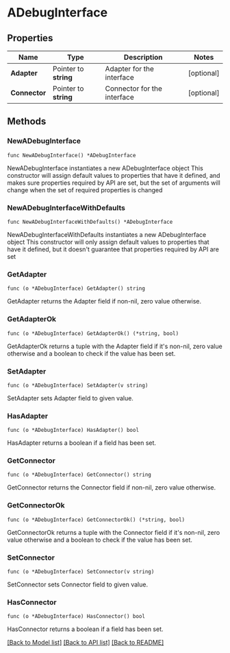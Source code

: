 <!--
Copyright (C) 2020-2023 Arm Limited or its affiliates and Contributors. All rights reserved.
SPDX-License-Identifier: Apache-2.0
-->
# ADebugInterface

## Properties

Name | Type | Description | Notes
------------ | ------------- | ------------- | -------------
**Adapter** | Pointer to **string** | Adapter for the interface | [optional] 
**Connector** | Pointer to **string** | Connector for the interface | [optional] 

## Methods

### NewADebugInterface

`func NewADebugInterface() *ADebugInterface`

NewADebugInterface instantiates a new ADebugInterface object
This constructor will assign default values to properties that have it defined,
and makes sure properties required by API are set, but the set of arguments
will change when the set of required properties is changed

### NewADebugInterfaceWithDefaults

`func NewADebugInterfaceWithDefaults() *ADebugInterface`

NewADebugInterfaceWithDefaults instantiates a new ADebugInterface object
This constructor will only assign default values to properties that have it defined,
but it doesn't guarantee that properties required by API are set

### GetAdapter

`func (o *ADebugInterface) GetAdapter() string`

GetAdapter returns the Adapter field if non-nil, zero value otherwise.

### GetAdapterOk

`func (o *ADebugInterface) GetAdapterOk() (*string, bool)`

GetAdapterOk returns a tuple with the Adapter field if it's non-nil, zero value otherwise
and a boolean to check if the value has been set.

### SetAdapter

`func (o *ADebugInterface) SetAdapter(v string)`

SetAdapter sets Adapter field to given value.

### HasAdapter

`func (o *ADebugInterface) HasAdapter() bool`

HasAdapter returns a boolean if a field has been set.

### GetConnector

`func (o *ADebugInterface) GetConnector() string`

GetConnector returns the Connector field if non-nil, zero value otherwise.

### GetConnectorOk

`func (o *ADebugInterface) GetConnectorOk() (*string, bool)`

GetConnectorOk returns a tuple with the Connector field if it's non-nil, zero value otherwise
and a boolean to check if the value has been set.

### SetConnector

`func (o *ADebugInterface) SetConnector(v string)`

SetConnector sets Connector field to given value.

### HasConnector

`func (o *ADebugInterface) HasConnector() bool`

HasConnector returns a boolean if a field has been set.


[[Back to Model list]](../README.md#documentation-for-models) [[Back to API list]](../README.md#documentation-for-api-endpoints) [[Back to README]](../README.md)


